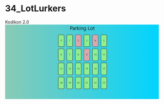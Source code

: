 # 34_LotLurkers
Kodikon 2.0
![image](https://github.com/rahulrao9/34_LotLurkers/blob/main/NammaLot.jpeg)
